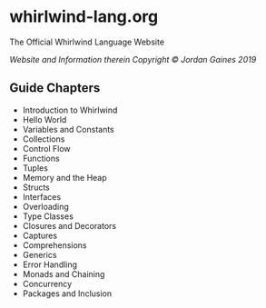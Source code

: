 # whirlwind-lang.org

The Official Whirlwind Language Website

*Website and Information therein Copyright &copy; Jordan Gaines 2019*

## Guide Chapters

- Introduction to Whirlwind
- Hello World
- Variables and Constants
- Collections
- Control Flow
- Functions
- Tuples
- Memory and the Heap
- Structs
- Interfaces
- Overloading
- Type Classes
- Closures and Decorators
- Captures
- Comprehensions
- Generics
- Error Handling
- Monads and Chaining
- Concurrency
- Packages and Inclusion
